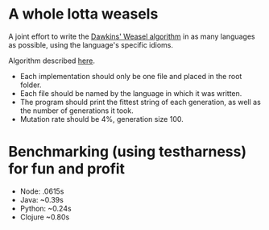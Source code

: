 A whole lotta weasels
======

A joint effort to write the [Dawkins' Weasel algorithm][wikipedia] in as many languages as possible, using the language's specific idioms.

Algorithm described [here][algorithm].

+ Each implementation should only be one file and placed in the root folder.
+ Each file should be named by the language in which it was written.
+ The program should print the fittest string of each generation, as well as the number of generations it took.
+ Mutation rate should be 4%, generation size 100.


Benchmarking (using testharness) for fun and profit
======

+ Node: .0615s
+ Java: ~0.39s
+ Python: ~0.24s
+ Clojure ~0.80s

[wikipedia]: http://en.wikipedia.org/wiki/Weasel_program
[algorithm]: http://rationalwiki.org/wiki/Dawkins_weasel

